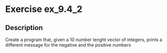 # Exercise ex_9.4_2

## Description
Create a program that, given a 10 number lenght vector of integers,
prints a different message for the negative and the positive numbers
